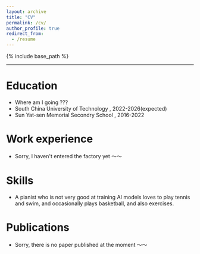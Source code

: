 ```yaml
---
layout: archive
title: "CV"
permalink: /cv/
author_profile: true
redirect_from:
  - /resume
---
```


{% include base_path %}

---

# Education

- Where am I going ???
- South China University of Technology , 2022-2026(expected)
- Sun Yat-sen Memorial Secondry School , 2016-2022

# Work experience

- Sorry, I haven't entered the factory yet ～～

# Skills

- A pianist who is not very good at training AI models loves to play tennis and swim, and occasionally plays basketball, and also exercises.

# Publications

- Sorry, there is no paper published at the moment ～～
